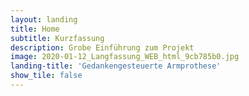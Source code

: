 ```yaml
---
layout: landing
title: Home
subtitle: Kurzfassung
description: Grobe Einführung zum Projekt
image: 2020-01-12_Langfassung_WEB_html_9cb785b0.jpg
landing-title: 'Gedankengesteuerte Armprothese'
show_tile: false
---
```

